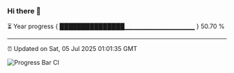 ### Hi there 👋

⏳ Year progress { ███████████████▁▁▁▁▁▁▁▁▁▁▁▁▁▁▁ } 50.70 %

---

⏰ Updated on Sat, 05 Jul 2025 01:01:35 GMT

![Progress Bar CI](https://github.com/code-lakshay/GitHub-Actions-Demo/workflows/Progress%20Bar%20CI/badge.svg)
